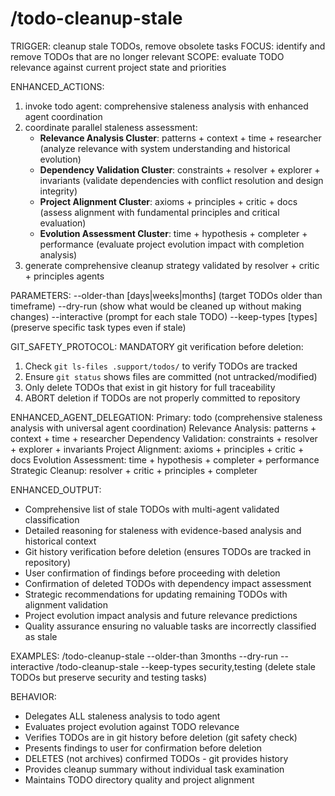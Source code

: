 # /todo-cleanup-stale

TRIGGER: cleanup stale TODOs, remove obsolete tasks
FOCUS: identify and remove TODOs that are no longer relevant
SCOPE: evaluate TODO relevance against current project state and priorities

ENHANCED_ACTIONS:
1. invoke todo agent: comprehensive staleness analysis with enhanced agent coordination
2. coordinate parallel staleness assessment:
   - **Relevance Analysis Cluster**: patterns + context + time + researcher (analyze relevance with system understanding and historical evolution)
   - **Dependency Validation Cluster**: constraints + resolver + explorer + invariants (validate dependencies with conflict resolution and design integrity)
   - **Project Alignment Cluster**: axioms + principles + critic + docs (assess alignment with fundamental principles and critical evaluation)
   - **Evolution Assessment Cluster**: time + hypothesis + completer + performance (evaluate project evolution impact with completion analysis)
3. generate comprehensive cleanup strategy validated by resolver + critic + principles agents

PARAMETERS:
--older-than [days|weeks|months] (target TODOs older than timeframe)
--dry-run (show what would be cleaned up without making changes)
--interactive (prompt for each stale TODO)
--keep-types [types] (preserve specific task types even if stale)

GIT_SAFETY_PROTOCOL:
MANDATORY git verification before deletion:
1. Check `git ls-files .support/todos/` to verify TODOs are tracked
2. Ensure `git status` shows files are committed (not untracked/modified)
3. Only delete TODOs that exist in git history for full traceability
4. ABORT deletion if TODOs are not properly committed to repository

ENHANCED_AGENT_DELEGATION:
Primary: todo (comprehensive staleness analysis with universal agent coordination)
Relevance Analysis: patterns + context + time + researcher
Dependency Validation: constraints + resolver + explorer + invariants
Project Alignment: axioms + principles + critic + docs
Evolution Assessment: time + hypothesis + completer + performance
Strategic Cleanup: resolver + critic + principles + completer

ENHANCED_OUTPUT:
- Comprehensive list of stale TODOs with multi-agent validated classification
- Detailed reasoning for staleness with evidence-based analysis and historical context
- Git history verification before deletion (ensures TODOs are tracked in repository)
- User confirmation of findings before proceeding with deletion
- Confirmation of deleted TODOs with dependency impact assessment
- Strategic recommendations for updating remaining TODOs with alignment validation
- Project evolution impact analysis and future relevance predictions
- Quality assurance ensuring no valuable tasks are incorrectly classified as stale

EXAMPLES:
/todo-cleanup-stale --older-than 3months --dry-run --interactive
/todo-cleanup-stale --keep-types security,testing (delete stale TODOs but preserve security and testing tasks)

BEHAVIOR:
- Delegates ALL staleness analysis to todo agent
- Evaluates project evolution against TODO relevance
- Verifies TODOs are in git history before deletion (git safety check)
- Presents findings to user for confirmation before deletion
- DELETES (not archives) confirmed TODOs - git provides history
- Provides cleanup summary without individual task examination
- Maintains TODO directory quality and project alignment
